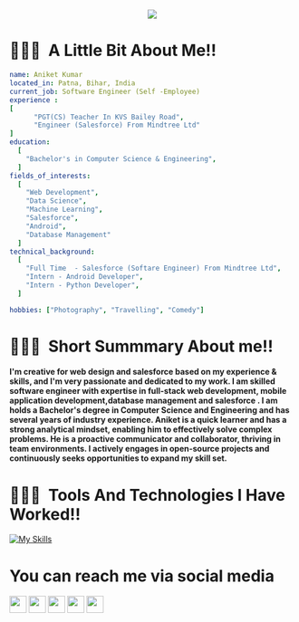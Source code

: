 
<div >
<h1 align="center" >
  <a href="https://git.io/typing-svg">
    <img src="https://readme-typing-svg.herokuapp.com/?lines=Hello,+There!+👋;Myself+Aniket+Kumar+🙂;Thanks+to+visit+my+github+profile!+✌️;Nice+to+see+You+!!+🫡✨&center=true&size=18">
  </a>
</h1>
</div>

<h1> 👨🏻‍💻 &nbsp;A Little Bit About Me!! </h1>

```yaml
name: Aniket Kumar
located_in: Patna, Bihar, India
current_job: Software Engineer (Self -Employee)
experience :
[
      "PGT(CS) Teacher In KVS Bailey Road",
      "Engineer (Salesforce) From Mindtree Ltd"
]
education:
  [
    "Bachelor's in Computer Science & Engineering",
  ]
fields_of_interests:
  [
    "Web Development",
    "Data Science",
    "Machine Learning",
    "Salesforce",
    "Android",
    "Database Management"
  ]
technical_background:
  [
    "Full Time  - Salesforce (Softare Engineer) From Mindtree Ltd",
    "Intern - Android Developer",
    "Intern - Python Developer",
  ]

hobbies: ["Photography", "Travelling", "Comedy"]
```

<h1> 👨🏻‍💻 &nbsp;Short Summmary About me!!</h1>

#### I'm creative for web design and salesforce based on my experience & skills, and I'm very passionate and dedicated to my work. I am skilled software engineer with expertise in full-stack web development, mobile application development,database management and salesforce . I am holds a Bachelor's degree in Computer Science and Engineering and has several years of industry experience. Aniket is a quick learner and has a strong analytical mindset, enabling him to effectively solve complex problems. He is a proactive communicator and collaborator, thriving in team environments. I actively engages in open-source projects and continuously seeks opportunities to expand my skill set.

<h1> 👨🏻‍💻 &nbsp;Tools And Technologies I Have Worked!!</h1>

[![My Skills](https://skills.thijs.gg/icons?i=java,javascript,html,css,bootstrap,jquery,nodejs,expressjs,react,figma,mongodb,mysql,git&theme=light)](https://skills.thijs.gg)

# You can  reach me via social media
<p>
<a href="https://www.linkedin.com/in/aniketkr06/"><img src="https://img.shields.io/badge/-LinkedIn-blue?&style=for-the-badge&logo=linkedin&logoColor=white" height=30></a> 
<a href="https://twitter.com/Aniket_Kumar10"><img src="https://img.shields.io/badge/twitter-%231DA1F2.svg?&style=for-the-badge&logo=twitter&logoColor=white" height=30></a> 
<a href="https://www.instagram.com/aniket_0699/"><img src="https://img.shields.io/badge/-Instagram-critical?&style=for-the-badge&logo=instagram&logoColor=white" height=30></a>   
<a href="https://www.facebook.com/profile.php?id=100006337987815"><img src="https://img.shields.io/badge/-Facebook-critical?&style=for-the-badge&logo=facebook&logoColor=white" height=30></a>
<a href="https://t.me/Aniket_Kumar06"><img src="https://img.shields.io/badge/-Telegram-informational?&style=for-the-badge&logo=telegram&logoColor=white" height=30></a> 

</p>
